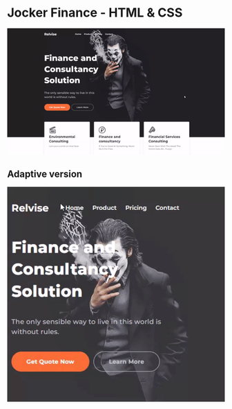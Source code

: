 # Jocker Finance - HTML & CSS
<img src="css/images/finance.gif" alt="finance">

## Adaptive version
<img src="css/images/finance-adap.gif" alt="finance-apaptive">
